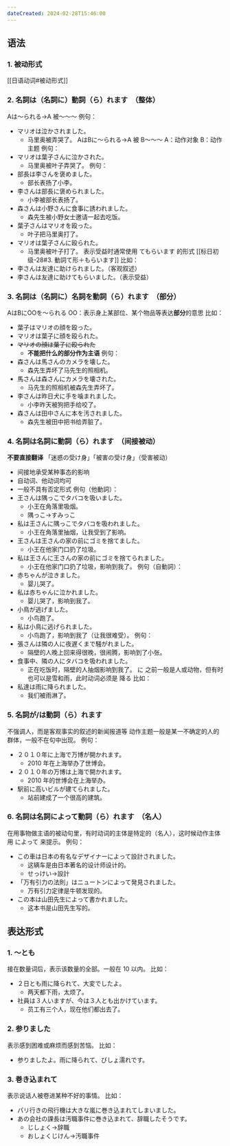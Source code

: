 ```yaml
---
dateCreated: 2024-02-28T15:46:00
---
```

## 语法
### 1. 被动形式
[[日语动词#被动形式]]
### 2. 名詞は（名詞に）動詞（ら）れます　（整体）
Aは〜られる→A 被～～～
例句：
- マリオは泣かされました。
	- 马里奥被弄哭了。
AはBに〜られる→A 被 B～～～
A：动作对象
B：动作主题
例句：
- マリオは葉子さんに泣かされた。
	- 马里奥被叶子弄哭了。
例句：
- 部長は李さんを褒めました。
	- 部长表扬了小李。
- 李さんは部長に褒められました。
	- 小李被部长表扬了。
- 森さんは小野さんに食事に誘われました。
	- 森先生被小野女士邀请一起去吃饭。
- 葉子さんはマリオを殴った。
	- 叶子把马里奥打了。
- マリオは葉子さんに殴られた。
	- 马里奥被叶子打了。
表示受益时通常使用 てもらいます 的形式 [[标日初级-28#3. 動詞て形＋もらいます]]
比如：
- 李さんは友達に助けられました。（客观叙述）
- 李さんは友達に助けてもらいました。（表示受益）
### 3. 名詞は（名詞に）名詞を動詞（ら）れます　（部分）
AはBにOOを〜られる
OO：表示身上某部位、某个物品等表达**部分**的意思
比如：
- 葉子はマリオの顔を殴った。
- マリオは葉子に顔を殴られた。
- ~~マリオの顔は葉子に殴られた~~
	- **不能把什么的部分作为主语**
例句：
- 森さんは馬さんのカメラを壊した。
	- 森先生弄坏了马先生的照相机。
- 馬さんは森さんにカメラを壊された。
	- 马先生的照相机被森先生弄坏了。
- 李さんは昨日犬に手を噛まれました。
	- 小李昨天被狗把手给咬了。
- 森さんは田中さんに本を汚されました。
	- 森先生被田中把书给弄脏了。
### 4. 名詞は名詞に動詞（ら）れます　（间接被动）
**不要直接翻译**
「迷惑の受け身」「被害の受け身」（受害被动）
- 间接地承受某种事态的影响
- 自动词、他动词均可
- 一般不具有否定形式
例句（他動詞）：
- 王さんは隅っこでタバコを吸いました。
	- 小王在角落里吸烟。
	- 隅っこ→すみっこ
- 私は王さんに隅っこでタバコを吸われました。
	- 小王在角落里抽烟，让我受到了影响。
- 王さんは王さんの家の前にゴミを捨てました。
	- 小王在他家门口扔了垃圾。
- 私は王さんに王さんの家の前にゴミを捨てられました。
	- 小王在他家门口扔了垃圾，影响到我了。
例句（自動詞）：
- 赤ちゃんが泣きました。
	- 婴儿哭了。
- 私は赤ちゃんに泣かれました。
	- 婴儿哭了，影响到我了。
- 小鳥が逃げました。
	- 小鸟跑了。
- 私は小鳥に逃げられました。
	- 小鸟跑了，影响到我了（让我很难受）。
例句：
- 張さんは隣の人に夜遅くまで騒がれました。
	- 隔壁的人晚上回来得很晚，很闹腾，影响到了小张。
- 食事中、隣の人にタバコを吸われました。
	- 正在吃饭时，隔壁的人抽烟影响到我了。
に 之前一般是人或动物，但有时也可以是雪和雨，此时动词必须是 降る
比如：
- 私達は雨に降られました。
	- 我们被雨淋了。
### 5. 名詞が/は動詞（ら）れます
不强调人，而是客观事实的叙述的新闻报道等
动作主题一般是某一不确定的人的群体，一般不在句中出现。
例句：
- ２０１０年に上海で万博が開かれます。
	- 2010 年在上海举办了世博会。
- ２０１０年の万博は上海で開かれます。
	- 2010 年的世博会在上海举办。
- 駅前に高いビルが建てられました。
	- 站前建成了一个很高的建筑。
### 6. 名詞は名詞によって動詞（ら）れます　（名人）
在用事物做主语的被动句里，有时动词的主体是特定的（名人），这时候动作主体用 によって 来提示。
例句：
- この車は日本の有名なデザイナーによって設計されました。
	- 这辆车是由日本著名的设计师设计的。
	- せっけい→設計
- 「万有引力の法則」はニュートンによって発見されました。
	- 万有引力定律是牛顿发现的。
- この本は山田先生によって書かれました。
	- 这本书是山田先生写的。
## 表达形式
### 1. ～とも
接在数量词后，表示该数量的全部。一般在 10 以内。
比如：
- ２日とも雨に降られて、大変でしたよ。
	- 两天都下雨，太烦了。
- 社員は３人いますが、今は３人とも出かけています。
	- 员工有三个人，现在他们都出去了。
### 2. 参りました
表示感到困难或麻烦而感到苦恼。
比如：
- 参りましたよ。雨に降られて、びしょ濡れです。
### 3. 巻き込まれて
表示说话人被卷进某种不好的事情。
比如：
- パリ行きの飛行機は大きな嵐に巻き込まれてしまいました。
- あの会社の課長は汚職事件に巻き込まれて、辞職したそうです。
	- じしょく→辞職
	- おしょくじけん→汚職事件